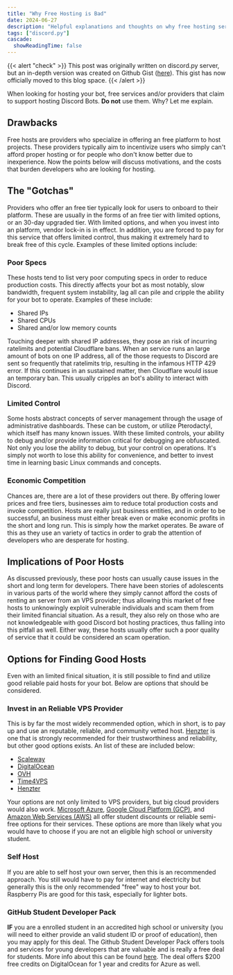 ```yaml
---
title: "Why Free Hosting is Bad"
date: 2024-06-27
description: "Helpful explanations and thoughts on why free hosting services are bad"
tags: ["discord.py"]
cascade:
  showReadingTime: false
---
```



{{< alert "check" >}}
This post was originally written on discord.py server, but an in-depth version was created on
Github Gist ([here](https://gist.github.com/No767/0a523ea6cd8e44210e131f5fc1aa570a)). This gist has
now officially moved to this blog space.
{{< /alert >}}

When looking for hosting your bot, free services and/or providers that claim to
support hosting Discord Bots. **Do not** use them. Why? Let me explain.

## Drawbacks

Free hosts are providers who specialize in offering an free platform to host projects.
These providers typically aim to incentivize users who simply can't afford proper hosting
or for people who don't know better due to inexperience. Now the points below will discuss
motivations, and the costs that burden developers who are looking for hosting.

## The "Gotchas"

Providers who offer an free tier typically look for users to onboard to their platform.
These are usually in the forms of an free tier with limited options, or an 30-day upgraded tier. With limited options, and when you invest into an platform, vendor lock-in
is in effect. In addition, you are forced to pay for this service that offers limited control, thus making it extremely hard to break free of this cycle.
Examples of these limited options include:

### Poor Specs

These hosts tend to list very poor computing specs in order to reduce production costs.
This directly affects your bot as most notably, slow bandwidth, frequent system instability,
lag all can pile and cripple the ability for your bot to operate. Examples of these include:

- Shared IPs
- Shared CPUs
- Shared and/or low memory counts

Touching deeper with shared IP addresses, they pose an risk of incurring ratelimits and potential Cloudflare bans.
When an service runs an large amount of bots on one IP address, all of the those requests to Discord are sent so frequently that ratelimits trip,
resulting in the infamous HTTP 429 error. If this continues in an sustained matter, then Cloudflare would issue an temporary ban. This usually
cripples an bot's ability to interact with Discord.

### Limited Control

Some hosts abstract concepts of server management through the usage of administrative dashboards. These can be custom, or utilize Pterodactyl,
which itself has many known issues. With these limited controls, your ability to debug and/or provide information critical for debugging are obfuscated.
Not only you lose the ability to debug, but your control on operations. It's simply not worth to lose this ability for convenience,
and better to invest time in learning basic Linux commands and concepts.

### Economic Competition

Chances are, there are a lot of these providers out there. By offering lower prices and free tiers, businesses aim to reduce total production costs and invoke competition.
Hosts are really just business entities, and in order to be successful, an business must either break even or make economic profits in the short and long run.
This is simply how the market operates. Be aware of this as they use an variety of tactics in order to grab the attention of developers who are desperate for hosting.

## Implications of Poor Hosts

As discussed previously, these poor hosts can usually cause issues
in the short and long term for developers. There have been stories of
adolescents in various parts of the world where they simply cannot afford
the costs of renting an server from an VPS provider; thus allowing this market of free
hosts to unknowingly exploit vulnerable individuals and scam them from their limited financial situation. As a result, they also rely on those who are not knowledgeable with
good Discord bot hosting practices, thus falling into this pitfall as well. Either way,
these hosts usually offer such a poor quality of service that it could be considered
an scam operation.

## Options for Finding Good Hosts

Even with an limited finical situation, it is still possible to find and utilize
good reliable paid hosts for your bot. Below are options that should be considered.

### Invest in an Reliable VPS Provider

This is by far the most widely recommended option, which in short, is to pay up
and use an reputable, reliable, and community vetted host. [Henzter](https://www.hetzner.com/) is one that is strongly recommended for their trustworthiness and reliability, but other good options exists. An list of these are included below:

- [Scaleway](https://www.scaleway.com/)
- [DigitalOcean](https://www.digitalocean.com/)
- [OVH](https://www.ovh.co.uk/)
- [Time4VPS](https://www.time4vps.eu/)
- [Henzter](https://www.hetzner.com/)

Your options are not only limited to VPS providers, but big cloud providers would also work. [Microsoft Azure](https://azure.microsoft.com/en-us),
[Google Cloud Platform (GCP)](https://cloud.google.com/), and [Amazon Web Services (AWS)](https://aws.amazon.com/) all offer student discounts or reliable semi-free options for their services. These options are more than likely what you would have
to choose if you are not an eligible high school or university student.

### Self Host

If you are able to self host your own server, then this is an
recommended approach. You still would have to pay for internet and electricity
but generally this is the only recommended "free" way to host your bot.
Raspberry Pis are good for this task, especially for lighter bots.

### GitHub Student Developer Pack

**IF** you are a enrolled student in an accredited high school or university (you will need to either provide an valid student ID or proof of education), then you may apply for this deal. The Github Student Developer Pack offers tools and services for young
developers that are valuable and is really a free deal for students. More info about this can be found [here](https://github.com/orgs/community/discussions/17814). The deal offers $200 free credits on DigitalOcean for 1 year and credits for Azure as well.
